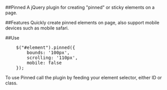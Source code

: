 ##Pinned
A jQuery plugin for creating "pinned" or sticky elements on a page.

##Features
Quickly create pinned elements on page, also support mobile devices such as mobile safari.

##Use
<pre>
	$("#element").pinned({
		bounds: '100px',
		scrolling: '110px',
		mobile: false
	});
</pre>

To use Pinned call the plugin by feeding your element selector, either ID or class.
